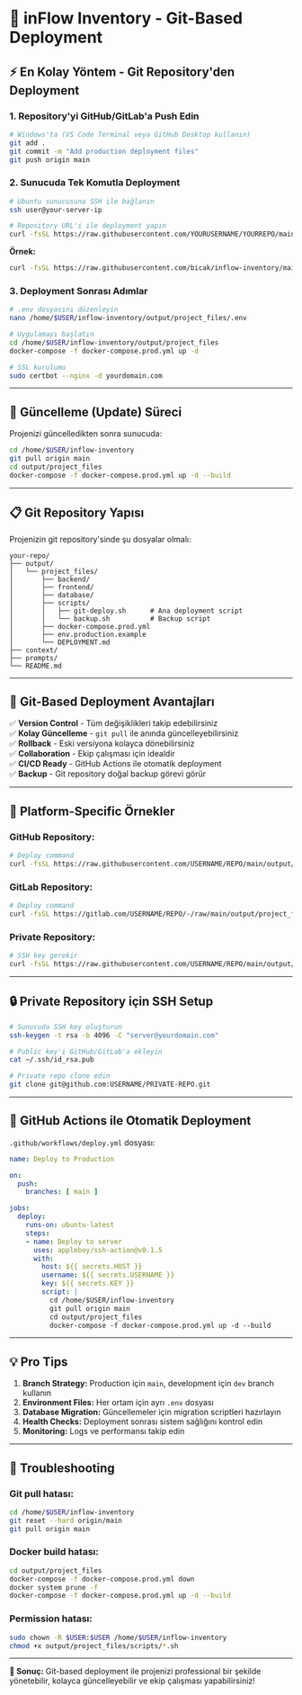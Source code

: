 # 🚀 inFlow Inventory - Git-Based Deployment

## **⚡ En Kolay Yöntem - Git Repository'den Deployment**

### **1. Repository'yi GitHub/GitLab'a Push Edin**

```bash
# Windows'ta (VS Code Terminal veya GitHub Desktop kullanın)
git add .
git commit -m "Add production deployment files"
git push origin main
```

### **2. Sunucuda Tek Komutla Deployment**

```bash
# Ubuntu sunucusuna SSH ile bağlanın
ssh user@your-server-ip

# Repository URL'i ile deployment yapın
curl -fsSL https://raw.githubusercontent.com/YOURUSERNAME/YOURREPO/main/output/project_files/scripts/git-deploy.sh | bash -s https://github.com/YOURUSERNAME/YOURREPO.git
```

**Örnek:**
```bash
curl -fsSL https://raw.githubusercontent.com/bicak/inflow-inventory/main/output/project_files/scripts/git-deploy.sh | bash -s https://github.com/bicak/inflow-inventory.git
```

### **3. Deployment Sonrası Adımlar**

```bash
# .env dosyasını düzenleyin
nano /home/$USER/inflow-inventory/output/project_files/.env

# Uygulamayı başlatın
cd /home/$USER/inflow-inventory/output/project_files
docker-compose -f docker-compose.prod.yml up -d

# SSL kurulumu
sudo certbot --nginx -d yourdomain.com
```

---

## **🔄 Güncelleme (Update) Süreci**

Projenizi güncelledikten sonra sunucuda:

```bash
cd /home/$USER/inflow-inventory
git pull origin main
cd output/project_files
docker-compose -f docker-compose.prod.yml up -d --build
```

---

## **📋 Git Repository Yapısı**

Projenizin git repository'sinde şu dosyalar olmalı:

```
your-repo/
├── output/
│   └── project_files/
│       ├── backend/
│       ├── frontend/
│       ├── database/
│       ├── scripts/
│       │   ├── git-deploy.sh      # Ana deployment script
│       │   └── backup.sh          # Backup script
│       ├── docker-compose.prod.yml
│       ├── env.production.example
│       └── DEPLOYMENT.md
├── context/
├── prompts/
└── README.md
```

---

## **🌟 Git-Based Deployment Avantajları**

✅ **Version Control** - Tüm değişiklikleri takip edebilirsiniz  
✅ **Kolay Güncelleme** - `git pull` ile anında güncelleyebilirsiniz  
✅ **Rollback** - Eski versiyona kolayca dönebilirsiniz  
✅ **Collaboration** - Ekip çalışması için idealdir  
✅ **CI/CD Ready** - GitHub Actions ile otomatik deployment  
✅ **Backup** - Git repository doğal backup görevi görür  

---

## **🔧 Platform-Specific Örnekler**

### **GitHub Repository:**
```bash
# Deploy command
curl -fsSL https://raw.githubusercontent.com/USERNAME/REPO/main/output/project_files/scripts/git-deploy.sh | bash -s https://github.com/USERNAME/REPO.git
```

### **GitLab Repository:**
```bash
# Deploy command  
curl -fsSL https://gitlab.com/USERNAME/REPO/-/raw/main/output/project_files/scripts/git-deploy.sh | bash -s https://gitlab.com/USERNAME/REPO.git
```

### **Private Repository:**
```bash
# SSH key gerekir
curl -fsSL https://raw.githubusercontent.com/USERNAME/REPO/main/output/project_files/scripts/git-deploy.sh | bash -s git@github.com:USERNAME/REPO.git
```

---

## **🔒 Private Repository için SSH Setup**

```bash
# Sunucuda SSH key oluşturun
ssh-keygen -t rsa -b 4096 -C "server@yourdomain.com"

# Public key'i GitHub/GitLab'a ekleyin
cat ~/.ssh/id_rsa.pub

# Private repo clone edin
git clone git@github.com:USERNAME/PRIVATE-REPO.git
```

---

## **🤖 GitHub Actions ile Otomatik Deployment**

`.github/workflows/deploy.yml` dosyası:

```yaml
name: Deploy to Production

on:
  push:
    branches: [ main ]

jobs:
  deploy:
    runs-on: ubuntu-latest
    steps:
    - name: Deploy to server
      uses: appleboy/ssh-action@v0.1.5
      with:
        host: ${{ secrets.HOST }}
        username: ${{ secrets.USERNAME }}
        key: ${{ secrets.KEY }}
        script: |
          cd /home/$USER/inflow-inventory
          git pull origin main
          cd output/project_files
          docker-compose -f docker-compose.prod.yml up -d --build
```

---

## **💡 Pro Tips**

1. **Branch Strategy:** Production için `main`, development için `dev` branch kullanın
2. **Environment Files:** Her ortam için ayrı `.env` dosyası
3. **Database Migration:** Güncellemeler için migration scriptleri hazırlayın
4. **Health Checks:** Deployment sonrası sistem sağlığını kontrol edin
5. **Monitoring:** Logs ve performansı takip edin

---

## **🚨 Troubleshooting**

### Git pull hatası:
```bash
cd /home/$USER/inflow-inventory
git reset --hard origin/main
git pull origin main
```

### Docker build hatası:
```bash
cd output/project_files
docker-compose -f docker-compose.prod.yml down
docker system prune -f
docker-compose -f docker-compose.prod.yml up -d --build
```

### Permission hatası:
```bash
sudo chown -R $USER:$USER /home/$USER/inflow-inventory
chmod +x output/project_files/scripts/*.sh
```

---

**🎯 Sonuç:** Git-based deployment ile projenizi professional bir şekilde yönetebilir, kolayca güncelleyebilir ve ekip çalışması yapabilirsiniz! 